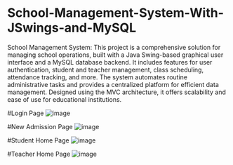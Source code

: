# School-Management-System-With-JSwings-and-MySQL

School Management System: This project is a comprehensive solution for managing school operations, built with a Java Swing-based graphical user interface and a MySQL database backend. It includes features for user authentication, student and teacher management, class scheduling, attendance tracking, and more. The system automates routine administrative tasks and provides a centralized platform for efficient data management. Designed using the MVC architecture, it offers scalability and ease of use for educational institutions.

#Login Page
![image](https://github.com/user-attachments/assets/c81aca8d-5e01-4206-bdf5-eaa8c5d2a3d7)

#New Admission Page
![image](https://github.com/user-attachments/assets/60a04155-fcff-47bb-96a1-5a039c004271)

#Student Home Page
![image](https://github.com/user-attachments/assets/a6dec91f-87fb-4520-8071-97eacb36adad)

#Teacher Home Page
![image](https://github.com/user-attachments/assets/4dacf25e-e747-4015-9652-a8b7b207a2de)


